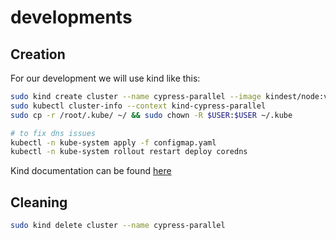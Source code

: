 # developments

## Creation
For our development we will use kind like this:

```bash
sudo kind create cluster --name cypress-parallel --image kindest/node:v1.19.4 --wait 5m --config kind-config.yaml
sudo kubectl cluster-info --context kind-cypress-parallel
sudo cp -r /root/.kube/ ~/ && sudo chown -R $USER:$USER ~/.kube

# to fix dns issues
kubectl -n kube-system apply -f configmap.yaml
kubectl -n kube-system rollout restart deploy coredns
```

Kind documentation can be found [here](https://kind.sigs.k8s.io/docs/user/quick-start/)

## Cleaning

```bash
sudo kind delete cluster --name cypress-parallel
```